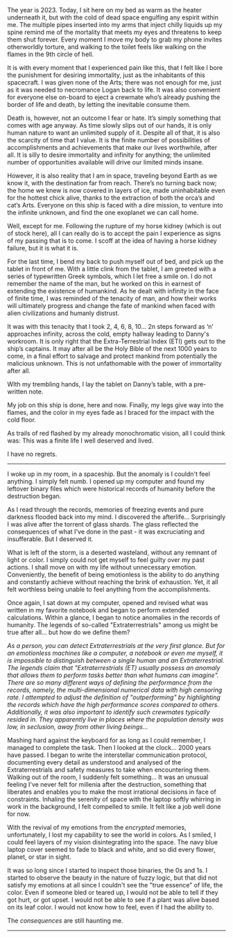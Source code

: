 The year is 2023. Today, I sit here on my bed as warm as the heater underneath it, but with the cold of dead space engulfing any espirit within me. The multiple pipes inserted into my arms that inject chilly liquids up my spine remind me of the mortality that meets my eyes and threatens to keep them shut forever. Every moment I move my body to grab my phone invites otherworldly torture, and walking to the toilet feels like walking on the flames in the 9th circle of hell.

It is with every moment that I experienced pain like this, that I felt like I bore the punishment for desiring immortality, just as the inhabitants of this spacecraft. I was given none of the Arts; there was not enough for me, just as it was needed to necromance Logan back to life. It was also convenient for everyone else on-board to eject a crewmate who’s already pushing the border of life and death, by letting the inevitable consume them.

Death is, however, not an outcome I fear or hate. It’s simply something that comes with age anyway. As time slowly slips out of our hands, it is only human nature to want an unlimited supply of it. Despite all of that, it is also the scarcity of time that I value. It is the finite number of possibilities of accomplishments and achievements that make our lives worthwhile, after all. It is silly to desire immortality and infinity for anything; the unlimited number of opportunities available will drive our limited minds insane.

However, it is also reality that I am in space, traveling beyond Earth as we know it, with the destination far from reach. There’s no turning back now; the home we knew is now covered in layers of ice, made uninhabitable even for the hottest chick alive, thanks to the extraction of both the orca’s and cat’s Arts. Everyone on this ship is faced with a dire mission, to venture into the infinite unknown, and find the one exoplanet we can call home. 

Well, except for me. Following the rupture of my horse kidney (which is out of stock here), all I can really do is to accept the pain I experience as signs of my passing that is to come. I scoff at the idea of having a horse kidney failure, but it is what it is. 

For the last time, I bend my back to push myself out of bed, and pick up the tablet in front of me. With a little clink from the tablet, I am greeted with a series of typewritten Greek symbols, which I let free a smile on. I do not remember the name of the man, but he worked on this in earnest of extending the existence of humankind. As he dealt with infinity in the face of finite time, I was reminded of the tenacity of man, and how their works will ultimately progress and change the fate of mankind when faced with alien civilizations and humanly distrust.

It was with this tenacity that I took 2, 4, 6, 8, 10… 2n steps forward as ‘n’ approaches infinity, across the cold, empty hallway leading to Danny's workroom. It is only right that the Extra-Terrestrial Index (ETI) gets out to the ship’s captains. It may after all be the Holy Bible of the next 1000 years to come, in a final effort to salvage and protect mankind from potentially the malicious unknown. This is not unfathomable with the power of immortality after all.

WIth my trembling hands, I lay the tablet on Danny’s table, with a pre-written note. 

My job on this ship is done, here and now. Finally, my legs give way into the flames, and the color in my eyes fade as I braced for the impact with the cold floor.

As trails of red flashed by my already monochromatic vision, all I could think was: This was a finite life I well deserved and lived. 

I have no regrets.

---

I woke up in my room, in a spaceship. But the anomaly is I couldn't feel anything. I simply felt numb. I opened up my computer and found my leftover binary files which were historical records of humanity before the destruction began. 

As I read through the records, memories of freezing events and pure darkness flooded back into my mind. I discovered the afterlife... Surprisingly I was alive after the torrent of glass shards. The glass reflected the consequences of what I've done in the past - it was excruciating and insufferable. But I deserved it. 

What is left of the storm, is a deserted wasteland, without any remnant of light or color. I simply could not get myself to feel guilty over my past actions. I shall move on with my life without unnecessary emotion. Conveniently, the benefit of being emotionless is the ability to do anything and constantly achieve without reaching the brink of exhaustion. Yet, it all felt worthless being unable to feel anything from the accomplishments.

Once again, I sat down at my computer, opened and revised what was written in my favorite notebook and began to perform extended calculations. Within a glance, I began to notice anomalies in the records of humanity. The legends of so-called "Extraterrestrials" among us might be true after all... but how do we define them?

*As a person, you can detect Extraterrestrials at the very first glance. But for an emotionless machines like a computer, a notebook or even me myself, it is impossible to distinguish between a single human and an Extraterrestrial. The legends claim that "Extraterrestrials (ET) usually possess an anomaly that allows them to perform tasks better than what humans can imagine". There are so many different ways of defining the performance from the records, namely, the multi-dimensional numerical data with high censoring rate. I attempted to adjust the definition of "outperforming" by highlighting the records which have the high performance scores compared to others. Additionally, it was also important to identify such crewmates typically resided in. They apparently live in places where the population density was low, in seclusion, away from other living beings...*

Mashing hard against the keyboard for as long as I could remember, I managed to complete the task. Then I looked at the clock... 2000 years have passed. I began to write the interstellar communication protocol, documenting every detail as understood and analysed of the Extraterrestrials and safety measures to take when encountering them. Walking out of the room, I suddenly felt something... It was an unusual feeling I've never felt for millenia after the destruction, something that liberates and enables you to make the most irrational decisions in face of constraints. Inhaling the serenity of space with the laptop softly whirring in work in the background, I felt compelled to smile. It felt like a job well done for now.

With the revival of my emotions from the *encrypted* memories, unfortunately, I lost my capability to see the world in colors. As I smiled, I could feel layers of my vision disintegrating into the space. The navy blue laptop cover seemed to fade to black and white, and so did every flower, planet, or star in sight. 

It was so long since I started to inspect those binaries, the 0s and 1s. I started to observe the beauty in the nature of fuzzy logic, but that did not satisfy my emotions at all since I couldn't see the "true essence" of life, the color. Even if someone bled or teared up, I would not be able to tell if they got hurt, or got upset. I would not be able to see if a plant was alive based on its leaf color. I would not know how to feel, even if I had the ability to. 

The *consequences* are still haunting me.

---
